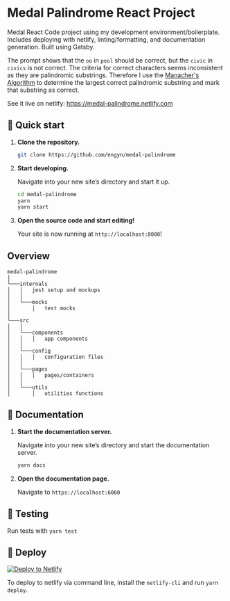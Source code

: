 # Medal Palindrome React Project

Medal React Code project using my development environment/boilerplate. Includes deploying with
netlify, linting/formatting, and documentation generation. Built using Gatsby.

The prompt shows that the `oo` in `pool` should be correct, but the `civic` in `civics` is not
correct. The criteria for correct characters seems inconsistent as they are palindromic substrings.
Therefore I use the [Manacher's
Algorithm](https://en.wikipedia.org/wiki/Longest_palindromic_substring) to determine the largest
correct palindromic substring and mark that substring as correct.

See it live on netlify: https://medal-palindrome.netlify.com

## 🚀 Quick start

1.  **Clone the repository.**


    ```sh
    git clone https://github.com/engyn/medal-palindrome
    ```

1.  **Start developing.**

    Navigate into your new site’s directory and start it up.

    ```sh
    cd medal-palindrome
    yarn
    yarn start
    ```

1.  **Open the source code and start editing!**

    Your site is now running at `http://localhost:8000`!

## Overview

```text
medal-palindrome
│
└───internals
│   │   jest setup and mockups
│   │
│   └───mocks
│       │   test mocks
│
└───src
│   │
│   └───components
│   │   │   app components
│   │
│   └───config
│   │   │   configuration files
│   │
│   └───pages
│   │   │   pages/containers
│   │
│   └───utils
│       │   utilities functions
```

## 📖 Documentation

1.  **Start the documentation server.**

    Navigate into your new site’s directory and start the documentation server.

    ```sh
    yarn docs
    ```

1.  **Open the documentation page.**

    Navigate to `https://localhost:6060`

## 🧪 Testing

Run tests with `yarn test`

## 💫 Deploy

[![Deploy to Netlify](https://www.netlify.com/img/deploy/button.svg)](https://app.netlify.com/start/deploy?repository=https://github.com/engyn/medal-palindrome)

To deploy to netlify via command line, install the `netlify-cli` and run `yarn deploy`.
